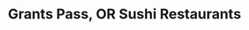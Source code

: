 ---
layout: city
title: Grants Pass, OR Sushi Restaurants
permalink: /oregon/grants-pass/
stateAbbr: OR
stateName: Oregon
cityName: Grants Pass

---